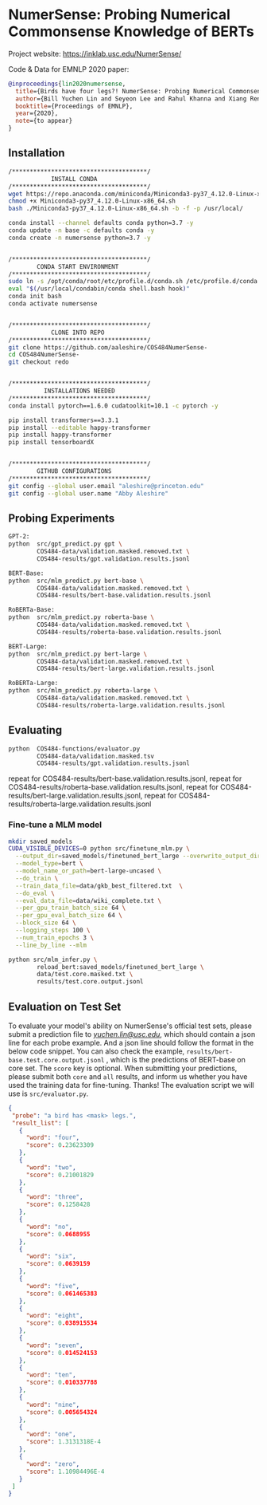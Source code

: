 # NumerSense: Probing Numerical Commonsense Knowledge of BERTs


Project website: https://inklab.usc.edu/NumerSense/

Code & Data for EMNLP 2020 paper:

```bibtex
@inproceedings{lin2020numersense,
  title={Birds have four legs?! NumerSense: Probing Numerical Commonsense Knowledge of Pre-trained Language Models},
  author={Bill Yuchen Lin and Seyeon Lee and Rahul Khanna and Xiang Ren}, 
  booktitle={Proceedings of EMNLP},
  year={2020},
  note={to appear}
}
```

## Installation 
```bash
/**************************************/
            INSTALL CONDA
/**************************************/
wget https://repo.anaconda.com/miniconda/Miniconda3-py37_4.12.0-Linux-x86_64.sh
chmod +x Miniconda3-py37_4.12.0-Linux-x86_64.sh
bash ./Miniconda3-py37_4.12.0-Linux-x86_64.sh -b -f -p /usr/local/

conda install --channel defaults conda python=3.7 -y
conda update -n base -c defaults conda -y
conda create -n numersense python=3.7 -y


/**************************************/
        CONDA START ENVIRONMENT 
/**************************************/
sudo ln -s /opt/conda/root/etc/profile.d/conda.sh /etc/profile.d/conda.s 
eval "$(/usr/local/condabin/conda shell.bash hook)"
conda init bash
conda activate numersense


/**************************************/
            CLONE INTO REPO 
/**************************************/
git clone https://github.com/aaleshire/COS484NumerSense-
cd COS484NumerSense-
git checkout redo 


/**************************************/
          INSTALLATIONS NEEDED 
/**************************************/
conda install pytorch==1.6.0 cudatoolkit=10.1 -c pytorch -y

pip install transformers==3.3.1
pip install --editable happy-transformer
pip install happy-transformer
pip install tensorboardX


/**************************************/
        GITHUB CONFIGURATIONS 
/**************************************/
git config --global user.email "aleshire@princeton.edu"
git config --global user.name "Abby Aleshire"
```

## Probing Experiments 

```bash
GPT-2:
python  src/gpt_predict.py gpt \
        COS484-data/validation.masked.removed.txt \
        COS484-results/gpt.validation.results.jsonl 

BERT-Base:
python  src/mlm_predict.py bert-base \
        COS484-data/validation.masked.removed.txt \
        COS484-results/bert-base.validation.results.jsonl

RoBERTa-Base:
python  src/mlm_predict.py roberta-base \
        COS484-data/validation.masked.removed.txt \
        COS484-results/roberta-base.validation.results.jsonl 

BERT-Large:
python  src/mlm_predict.py bert-large \
        COS484-data/validation.masked.removed.txt \
        COS484-results/bert-large.validation.results.jsonl 

RoBERTa-Large:
python  src/mlm_predict.py roberta-large \
        COS484-data/validation.masked.removed.txt \
        COS484-results/roberta-large.validation.results.jsonl 
```

## Evaluating 

```bash
python  COS484-functions/evaluator.py 
        COS484-data/validation.masked.tsv 
        COS484-results/gpt.validation.results.jsonl
```
repeat for COS484-results/bert-base.validation.results.jsonl,
repeat for COS484-results/roberta-base.validation.results.jsonl,
repeat for COS484-results/bert-large.validation.results.jsonl,
repeat for COS484-results/roberta-large.validation.results.jsonl


### Fine-tune a MLM model 
```bash
mkdir saved_models
CUDA_VISIBLE_DEVICES=0 python src/finetune_mlm.py \
  --output_dir=saved_models/finetuned_bert_large --overwrite_output_dir \
  --model_type=bert \
  --model_name_or_path=bert-large-uncased \
  --do_train \
  --train_data_file=data/gkb_best_filtered.txt  \
  --do_eval \
  --eval_data_file=data/wiki_complete.txt \
  --per_gpu_train_batch_size 64 \
  --per_gpu_eval_batch_size 64 \
  --block_size 64 \
  --logging_steps 100 \
  --num_train_epochs 3 \
  --line_by_line --mlm 
```

```bash 
python src/mlm_infer.py \
        reload_bert:saved_models/finetuned_bert_large \
        data/test.core.masked.txt \
        results/test.core.output.jsonl
```

## Evaluation on Test Set

To evaluate your model's ability on NumerSense's official test sets,
please submit a prediction file to *yuchen.lin@usc.edu*, which should contain a json line for each probe example. And a json line should follow the format in the below code snippet. You can also check the example, `results/bert-base.test.core.output.jsonl` , which is the predictions of BERT-base on core set.
The `score` key is optional.
When submitting your predictions, please submit both `core` and `all` results, and inform us whether you have used the training data for fine-tuning. Thanks!
The evaluation script we will use is `src/evaluator.py`.
 ```json
{
  "probe": "a bird has <mask> legs.",
  "result_list": [
    {
      "word": "four",
      "score": 0.23623309
    },
    {
      "word": "two",
      "score": 0.21001829
    },
    {
      "word": "three",
      "score": 0.1258428
    },
    {
      "word": "no",
      "score": 0.0688955
    },
    {
      "word": "six",
      "score": 0.0639159
    },
    {
      "word": "five",
      "score": 0.061465383
    },
    {
      "word": "eight",
      "score": 0.038915534
    },
    {
      "word": "seven",
      "score": 0.014524153
    },
    {
      "word": "ten",
      "score": 0.010337788
    },
    {
      "word": "nine",
      "score": 0.005654324
    },
    {
      "word": "one",
      "score": 1.3131318E-4
    },
    {
      "word": "zero",
      "score": 1.10984496E-4
    }
  ]
}
 ```
